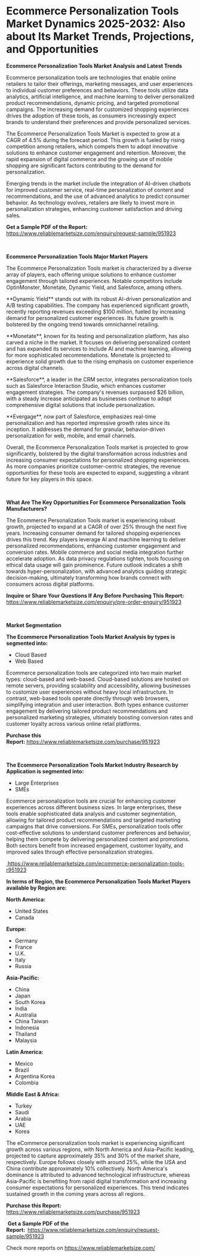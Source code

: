 <p><h1>Ecommerce Personalization Tools Market Dynamics 2025-2032: Also about Its Market Trends, Projections, and Opportunities</h1></p><p><strong>Ecommerce Personalization Tools Market Analysis and Latest Trends</strong></p>
<p><p>Ecommerce personalization tools are technologies that enable online retailers to tailor their offerings, marketing messages, and user experiences to individual customer preferences and behaviors. These tools utilize data analytics, artificial intelligence, and machine learning to deliver personalized product recommendations, dynamic pricing, and targeted promotional campaigns. The increasing demand for customized shopping experiences drives the adoption of these tools, as consumers increasingly expect brands to understand their preferences and provide personalized services.</p><p>The Ecommerce Personalization Tools Market is expected to grow at a CAGR of 4.5% during the forecast period. This growth is fueled by rising competition among retailers, which compels them to adopt innovative solutions to enhance customer engagement and retention. Moreover, the rapid expansion of digital commerce and the growing use of mobile shopping are significant factors contributing to the demand for personalization. </p><p>Emerging trends in the market include the integration of AI-driven chatbots for improved customer service, real-time personalization of content and recommendations, and the use of advanced analytics to predict consumer behavior. As technology evolves, retailers are likely to invest more in personalization strategies, enhancing customer satisfaction and driving sales.</p></p>
<p><strong>Get a Sample PDF of the Report:&nbsp;</strong> <a href="https://www.reliablemarketsize.com/enquiry/request-sample/951923?utm_campaign=2450&utm_medium=2&utm_source=Github&utm_content=ia&utm_term=06032025&utm_id=ecommerce-personalization-tools">https://www.reliablemarketsize.com/enquiry/request-sample/951923</a></p>
<p>&nbsp;</p>
<p><strong>Ecommerce Personalization Tools Major Market Players</strong></p>
<p><p>The Ecommerce Personalization Tools market is characterized by a diverse array of players, each offering unique solutions to enhance customer engagement through tailored experiences. Notable competitors include OptinMonster, Monetate, Dynamic Yield, and Salesforce, among others.</p><p>**Dynamic Yield** stands out with its robust AI-driven personalization and A/B testing capabilities. The company has experienced significant growth, recently reporting revenues exceeding $100 million, fueled by increasing demand for personalized customer experiences. Its future growth is bolstered by the ongoing trend towards omnichannel retailing.</p><p>**Monetate**, known for its testing and personalization platform, has also carved a niche in the market. It focuses on delivering personalized content and has expanded its services to include AI and machine learning, allowing for more sophisticated recommendations. Monetate is projected to experience solid growth due to the rising emphasis on customer experience across digital channels.</p><p>**Salesforce**, a leader in the CRM sector, integrates personalization tools such as Salesforce Interaction Studio, which enhances customer engagement strategies. The company's revenues surpassed $26 billion, with a steady increase anticipated as businesses continue to adopt comprehensive digital solutions that include personalization.</p><p>**Evergage**, now part of Salesforce, emphasizes real-time personalization and has reported impressive growth rates since its inception. It addresses the demand for granular, behavior-driven personalization for web, mobile, and email channels. </p><p>Overall, the Ecommerce Personalization Tools market is projected to grow significantly, bolstered by the digital transformation across industries and increasing consumer expectations for personalized shopping experiences. As more companies prioritize customer-centric strategies, the revenue opportunities for these tools are expected to expand, suggesting a vibrant future for key players in this space.</p></p>
<p>&nbsp;</p>
<p><strong>What Are The Key Opportunities For Ecommerce Personalization Tools Manufacturers?</strong></p>
<p><p>The Ecommerce Personalization Tools market is experiencing robust growth, projected to expand at a CAGR of over 25% through the next five years. Increasing consumer demand for tailored shopping experiences drives this trend. Key players leverage AI and machine learning to deliver personalized recommendations, enhancing customer engagement and conversion rates. Mobile commerce and social media integration further accelerate adoption. As data privacy regulations tighten, tools focusing on ethical data usage will gain prominence. Future outlook indicates a shift towards hyper-personalization, with advanced analytics guiding strategic decision-making, ultimately transforming how brands connect with consumers across digital platforms.</p></p>
<p><strong>Inquire or Share Your Questions If Any Before Purchasing This Report:</strong> <a href="https://www.reliablemarketsize.com/enquiry/pre-order-enquiry/951923?utm_campaign=2450&utm_medium=2&utm_source=Github&utm_content=ia&utm_term=06032025&utm_id=ecommerce-personalization-tools">https://www.reliablemarketsize.com/enquiry/pre-order-enquiry/951923</a></p>
<p>&nbsp;</p>
<p><strong>Market Segmentation</strong></p>
<p><strong>The Ecommerce Personalization Tools Market Analysis by types is segmented into:</strong></p>
<p><ul><li>Cloud Based</li><li>Web Based</li></ul></p>
<p><p>Ecommerce personalization tools are categorized into two main market types: cloud-based and web-based. Cloud-based solutions are hosted on remote servers, providing scalability and accessibility, allowing businesses to customize user experiences without heavy local infrastructure. In contrast, web-based tools operate directly through web browsers, simplifying integration and user interaction. Both types enhance customer engagement by delivering tailored product recommendations and personalized marketing strategies, ultimately boosting conversion rates and customer loyalty across various online retail platforms.</p></p>
<p><strong>Purchase this Report:&nbsp;</strong><a href="https://www.reliablemarketsize.com/purchase/951923?utm_campaign=2450&utm_medium=2&utm_source=Github&utm_content=ia&utm_term=06032025&utm_id=ecommerce-personalization-tools">https://www.reliablemarketsize.com/purchase/951923</a></p>
<p>&nbsp;</p>
<p><strong>The Ecommerce Personalization Tools Market Industry Research by Application is segmented into:</strong></p>
<p><ul><li>Large Enterprises</li><li>SMEs</li></ul></p>
<p><p>Ecommerce personalization tools are crucial for enhancing customer experiences across different business sizes. In large enterprises, these tools enable sophisticated data analysis and customer segmentation, allowing for tailored product recommendations and targeted marketing campaigns that drive conversions. For SMEs, personalization tools offer cost-effective solutions to understand customer preferences and behavior, helping them compete by delivering personalized content and promotions. Both sectors benefit from increased engagement, customer loyalty, and improved sales through effective personalization strategies.</p></p>
<p><a href="https://www.reliablemarketsize.com/ecommerce-personalization-tools-r951923?utm_campaign=2450&utm_medium=2&utm_source=Github&utm_content=ia&utm_term=06032025&utm_id=ecommerce-personalization-tools">&nbsp;https://www.reliablemarketsize.com/ecommerce-personalization-tools-r951923</a></p>
<p><strong>In terms of Region, the Ecommerce Personalization Tools Market Players available by Region are:</strong></p>
<p>
    <p> <strong> North America: </strong>
        <ul>
            <li>United States</li>
            <li>Canada</li>
        </ul>
        </p> 
    <p> <strong> Europe: </strong>
        <ul>
            <li>Germany</li>
            <li>France</li>
            <li>U.K.</li>
            <li>Italy</li>
            <li>Russia</li>
        </ul>
        </p> 
    <p> <strong> Asia-Pacific: </strong>
        <ul>
            <li>China</li>
            <li>Japan</li>
            <li>South Korea</li>
            <li>India</li>
            <li>Australia</li>
            <li>China Taiwan</li>
            <li>Indonesia</li>
            <li>Thailand</li>
            <li>Malaysia</li>
        </ul>
        </p> 
    <p> <strong> Latin America: </strong>
        <ul>
            <li>Mexico</li>
            <li>Brazil</li>
            <li>Argentina Korea</li>
            <li>Colombia</li>
        </ul>
        </p> 
    <p> <strong> Middle East & Africa: </strong>
        <ul>
            <li>Turkey</li>
            <li>Saudi</li>
            <li>Arabia</li>
            <li>UAE</li>
            <li>Korea</li>
        </ul>
    </p>
    </p>
<p><p>The eCommerce personalization tools market is experiencing significant growth across various regions, with North America and Asia-Pacific leading, projected to capture approximately 35% and 30% of the market share, respectively. Europe follows closely with around 25%, while the USA and China contribute approximately 10% collectively. North America's dominance is attributed to advanced technological infrastructure, whereas Asia-Pacific is benefiting from rapid digital transformation and increasing consumer expectations for personalized experiences. This trend indicates sustained growth in the coming years across all regions.</p></p>
<p><strong>Purchase this Report: </strong><a href="https://www.reliablemarketsize.com/purchase/951923?utm_campaign=2450&utm_medium=2&utm_source=Github&utm_content=ia&utm_term=06032025&utm_id=ecommerce-personalization-tools">https://www.reliablemarketsize.com/purchase/951923</a></p>
<p>&nbsp;<strong>Get a Sample PDF of the Report:&nbsp;&nbsp;</strong><a href="https://www.reliablemarketsize.com/enquiry/request-sample/951923?utm_campaign=2450&utm_medium=2&utm_source=Github&utm_content=ia&utm_term=06032025&utm_id=ecommerce-personalization-tools">https://www.reliablemarketsize.com/enquiry/request-sample/951923</a></p>
<p><strong></strong></p>
<p>Check more reports on <a href="https://www.reliablemarketsize.com/?utm_campaign=2450&utm_medium=2&utm_source=Github&utm_content=ia&utm_term=06032025&utm_id=ecommerce-personalization-tools">https://www.reliablemarketsize.com/</a></p>